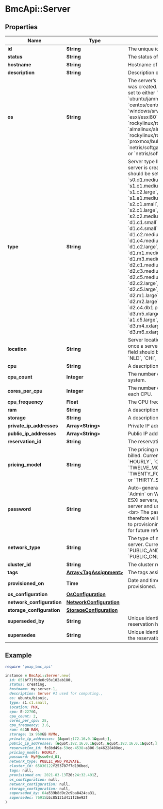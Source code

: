 # BmcApi::Server

## Properties

| Name | Type | Description | Notes |
| ---- | ---- | ----------- | ----- |
| **id** | **String** | The unique identifier of the server. |  |
| **status** | **String** | The status of the server. |  |
| **hostname** | **String** | Hostname of server. |  |
| **description** | **String** | Description of server. | [optional] |
| **os** | **String** | The server’s OS ID used when the server was created. Currently this field should be set to either &#x60;ubuntu/bionic&#x60;, &#x60;ubuntu/focal&#x60;, &#x60;ubuntu/jammy&#x60;, &#x60;centos/centos7&#x60;, &#x60;centos/centos8&#x60;, &#x60;windows/srv2019std&#x60;, &#x60;windows/srv2019dc&#x60;, &#x60;esxi/esxi70&#x60;, &#x60;esxi/esxi80&#x60;, &#x60;almalinux/almalinux8&#x60;, &#x60;rockylinux/rockylinux8&#x60;, &#x60;almalinux/almalinux9&#x60;, &#x60;rockylinux/rockylinux9&#x60;, &#x60;debian/bullseye&#x60;, &#x60;proxmox/bullseye&#x60;, &#x60;netris/controller&#x60;, &#x60;netris/softgate_1g&#x60;, &#x60;netris/softgate_10g&#x60; or &#x60;netris/softgate_25g&#x60;. | [optional] |
| **type** | **String** | Server type ID. Cannot be changed once a server is created. Currently this field should be set to either &#x60;s0.d1.small&#x60;, &#x60;s0.d1.medium&#x60;, &#x60;s1.c1.small&#x60;, &#x60;s1.c1.medium&#x60;, &#x60;s1.c2.medium&#x60;, &#x60;s1.c2.large&#x60;, &#x60;s1.e1.small&#x60;, &#x60;s1.e1.medium&#x60;, &#x60;s1.e1.large&#x60;, &#x60;s2.c1.small&#x60;, &#x60;s2.c1.medium&#x60;, &#x60;s2.c1.large&#x60;, &#x60;s2.c2.small&#x60;, &#x60;s2.c2.medium&#x60;, &#x60;s2.c2.large&#x60;, &#x60;d1.c1.small&#x60;, &#x60;d1.c2.small&#x60;, &#x60;d1.c3.small&#x60;, &#x60;d1.c4.small&#x60;, &#x60;d1.c1.medium&#x60;, &#x60;d1.c2.medium&#x60;, &#x60;d1.c3.medium&#x60;, &#x60;d1.c4.medium&#x60;, &#x60;d1.c1.large&#x60;, &#x60;d1.c2.large&#x60;, &#x60;d1.c3.large&#x60;, &#x60;d1.c4.large&#x60;, &#x60;d1.m1.medium&#x60;, &#x60;d1.m2.medium&#x60;, &#x60;d1.m3.medium&#x60;, &#x60;d1.m4.medium&#x60;, &#x60;d2.c1.medium&#x60;, &#x60;d2.c2.medium&#x60;, &#x60;d2.c3.medium&#x60;, &#x60;d2.c4.medium&#x60;, &#x60;d2.c5.medium&#x60;, &#x60;d2.c1.large&#x60;, &#x60;d2.c2.large&#x60;, &#x60;d2.c3.large&#x60;, &#x60;d2.c4.large&#x60;, &#x60;d2.c5.large&#x60;, &#x60;d2.m1.medium&#x60;, &#x60;d2.m1.large&#x60;, &#x60;d2.m2.medium&#x60;, &#x60;d2.m2.large&#x60;, &#x60;d2.m2.xlarge&#x60;, &#x60;d2.c4.db1.pliops1&#x60;, &#x60;d3.m4.xlarge&#x60;, &#x60;d3.m5.xlarge&#x60;, &#x60;d3.m6.xlarge&#x60;, &#x60;a1.c5.large&#x60;, &#x60;d3.s5.xlarge&#x60;, &#x60;d3.m4.xxlarge&#x60;, &#x60;d3.m5.xxlarge&#x60; or &#x60;d3.m6.xxlarge&#x60;. |  |
| **location** | **String** | Server location ID. Cannot be changed once a server is created. Currently this field should be set to &#x60;PHX&#x60;, &#x60;ASH&#x60;, &#x60;SGP&#x60;, &#x60;NLD&#x60;, &#x60;CHI&#x60;, &#x60;SEA&#x60; or &#x60;AUS&#x60;. |  |
| **cpu** | **String** | A description of the machine CPU. |  |
| **cpu_count** | **Integer** | The number of CPUs available in the system. |  |
| **cores_per_cpu** | **Integer** | The number of physical cores present on each CPU. |  |
| **cpu_frequency** | **Float** | The CPU frequency in GHz. |  |
| **ram** | **String** | A description of the machine RAM. |  |
| **storage** | **String** | A description of the machine storage. |  |
| **private_ip_addresses** | **Array&lt;String&gt;** | Private IP addresses assigned to server. |  |
| **public_ip_addresses** | **Array&lt;String&gt;** | Public IP addresses assigned to server. | [optional] |
| **reservation_id** | **String** | The reservation reference id if any. | [optional] |
| **pricing_model** | **String** | The pricing model this server is being billed. Currently this field should be set to &#x60;HOURLY&#x60;, &#x60;ONE_MONTH_RESERVATION&#x60;, &#x60;TWELVE_MONTHS_RESERVATION&#x60;, &#x60;TWENTY_FOUR_MONTHS_RESERVATION&#x60; or &#x60;THIRTY_SIX_MONTHS_RESERVATION&#x60;. | [default to &#39;HOURLY&#39;] |
| **password** | **String** | Auto-generated password set for user &#x60;Admin&#x60; on Windows server, user &#x60;root&#x60; on ESXi servers, user &#x60;root&#x60; on Proxmox server and user &#x60;netris&#x60; on Netris servers.&lt;br&gt; The password is not stored and therefore will only be returned in response to provisioning a server. Copy and save it for future reference. | [optional] |
| **network_type** | **String** | The type of network configuration for this server. Currently this field should be set to &#x60;PUBLIC_AND_PRIVATE&#x60;, &#x60;PRIVATE_ONLY&#x60;, &#x60;PUBLIC_ONLY&#x60; or &#x60;NONE&#x60;. | [optional][default to &#39;PUBLIC_AND_PRIVATE&#39;] |
| **cluster_id** | **String** | The cluster reference id if any. | [optional] |
| **tags** | [**Array&lt;TagAssignment&gt;**](TagAssignment.md) | The tags assigned if any. | [optional] |
| **provisioned_on** | **Time** | Date and time when server was provisioned. | [optional] |
| **os_configuration** | [**OsConfiguration**](OsConfiguration.md) |  | [optional] |
| **network_configuration** | [**NetworkConfiguration**](NetworkConfiguration.md) |  |  |
| **storage_configuration** | [**StorageConfiguration**](StorageConfiguration.md) |  |  |
| **superseded_by** | **String** | Unique identifier of the server to which the reservation has been transferred. | [optional] |
| **supersedes** | **String** | Unique identifier of the server from which the reservation has been transferred. | [optional] |

## Example

```ruby
require 'pnap_bmc_api'

instance = BmcApi::Server.new(
  id: 651bf71fbde0c93e102ab180,
  status: creating,
  hostname: my-server-1,
  description: Server #1 used for computing.,
  os: ubuntu/bionic,
  type: s1.c1.small,
  location: PHX,
  cpu: E-2276G,
  cpu_count: 2,
  cores_per_cpu: 28,
  cpu_frequency: 3.6,
  ram: 64GB RAM,
  storage: 1x 960GB NVMe,
  private_ip_addresses: [&quot;172.16.0.1&quot;],
  public_ip_addresses: [&quot;182.16.0.1&quot;,&quot;183.16.0.1&quot;],
  reservation_id: fc8bd49a-59cc-4538-a806-5e46228408ec,
  pricing_model: HOURLY,
  password: MyP@ssw0rd_01,
  network_type: PUBLIC_AND_PRIVATE,
  cluster_id: 65030122f253707f7d196bed,
  tags: null,
  provisioned_on: 2021-03-13T20:24:32.491Z,
  os_configuration: null,
  network_configuration: null,
  storage_configuration: null,
  superseded_by: 64a539b8d9c2c9ba8424ca31,
  supersedes: 76915b5c85121d411f26e92f
)
```

